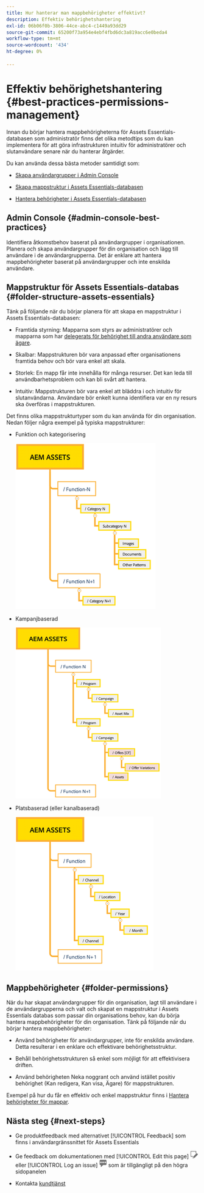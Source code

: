 ```yaml
---
title: Hur hanterar man mappbehörigheter effektivt?
description: Effektiv behörighetshantering
exl-id: 06b06f0b-3806-44ce-abc4-c1449a93dd29
source-git-commit: 65200f73a954e4ebf4fbd6dc3a819acc6e0beda4
workflow-type: tm+mt
source-wordcount: '434'
ht-degree: 0%

---
```


# Effektiv behörighetshantering {#best-practices-permissions-management}

Innan du börjar hantera mappbehörigheterna för Assets Essentials-databasen som administratör finns det olika metodtips som du kan implementera för att göra infrastrukturen intuitiv för administratörer och slutanvändare senare när du hanterar åtgärder.

Du kan använda dessa bästa metoder samtidigt som:

* [Skapa användargrupper i Admin Console](#admin-console-best-practices)

* [Skapa mappstruktur i Assets Essentials-databasen](#folder-structure-assets-essentials)

* [Hantera behörigheter i Assets Essentials-databasen](#folder-permissions)

## Admin Console {#admin-console-best-practices}

Identifiera åtkomstbehov baserat på användargrupper i organisationen. Planera och skapa användargrupper för din organisation och lägg till användare i de användargrupperna. Det är enklare att hantera mappbehörigheter baserat på användargrupper och inte enskilda användare.

## Mappstruktur för Assets Essentials-databas {#folder-structure-assets-essentials}

Tänk på följande när du börjar planera för att skapa en mappstruktur i Assets Essentials-databasen:

* Framtida styrning: Mapparna som styrs av administratörer och mapparna som har [delegerats för behörighet till andra användare som ägare](manage-permissions.md##manage-permissions-folders).

* Skalbar: Mappstrukturen bör vara anpassad efter organisationens framtida behov och bör vara enkel att skala.

* Storlek: En mapp får inte innehålla för många resurser. Det kan leda till användbarhetsproblem och kan bli svårt att hantera.

* Intuitiv: Mappstrukturen bör vara enkel att bläddra i och intuitiv för slutanvändarna. Användare bör enkelt kunna identifiera var en ny resurs ska överföras i mappstrukturen.

Det finns olika mappstrukturtyper som du kan använda för din organisation. Nedan följer några exempel på typiska mappstrukturer:

* Funktion och kategorisering

  ![Funktion och kategorisering](assets/function-categorization.png)

* Kampanjbaserad

  ![Kampanjbaserad](assets/campaign-based.png)

* Platsbaserad (eller kanalbaserad)

  ![Erbjudandeplats baserad](assets/offer-location.png)


## Mappbehörigheter {#folder-permissions}

När du har skapat användargrupper för din organisation, lagt till användare i de användargrupperna och valt och skapat en mappstruktur i Assets Essentials databas som passar din organisations behov, kan du börja hantera mappbehörigheter för din organisation. Tänk på följande när du börjar hantera mappbehörigheter:

* Använd behörigheter för användargrupper, inte för enskilda användare. Detta resulterar i en enklare och effektivare behörighetsstruktur.

* Behåll behörighetsstrukturen så enkel som möjligt för att effektivisera driften.

* Använd behörigheten Neka noggrant och använd istället positiv behörighet (Kan redigera, Kan visa, Ägare) för mappstrukturen.

Exempel på hur du får en effektiv och enkel mappstruktur finns i [Hantera behörigheter för mappar](manage-permissions.md##manage-permissions-folders).

## Nästa steg {#next-steps}

* Ge produktfeedback med alternativet [!UICONTROL Feedback] som finns i användargränssnittet för Assets Essentials

* Ge feedback om dokumentationen med [!UICONTROL Edit this page] ![redigera sidan](assets/do-not-localize/edit-page.png) eller [!UICONTROL Log an issue] ![skapa ett GitHub-problem](assets/do-not-localize/github-issue.png) som är tillgängligt på den högra sidopanelen

* Kontakta [kundtjänst](https://experienceleague.adobe.com/sv?support-solution=General#support)
